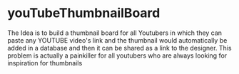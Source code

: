 # youTubeThumbnailBoard
The Idea is to build a thumbnail board for all Youtubers in which they can paste any YOUTUBE video's link and the thumbnail would automatically be added in a database and then it can be shared as a link to the designer. This problem is actually a painkiller for all youtubers who are always looking for inspiration for thumbnails
